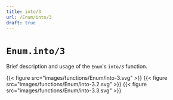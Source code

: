 ```yaml
---
title: into/3
url: /Enum/into/3
draft: true
---
```


# `Enum.into/3`
Brief description and usage of the `Enum`'s `into/3` function.

{{< figure src="images/functions/Enum/into-3.svg" >}}
{{< figure src="images/functions/Enum/into-3.2.svg" >}}
{{< figure src="images/functions/Enum/into-3.3.svg" >}}
